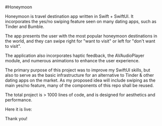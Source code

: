 #Honeymoon

Honeymoon is travel destination app written in Swift + SwiftUI. It incorporates the yes/no swiping feature seen on many dating apps, such as Tinder and Bumble.

The app presents the user with the most popular honeymoon destinations in the world, and they can swipe right for "want to visit" or left for "don't want to visit". 

The application also incorporates haptic feedback, the AVAudioPlayer module, and numerous animations to enhance the user experience. 

The primary purpose of this project was to improve my SwiftUI skills, but also to serve as the basic infrastructure for an alternative to Tinder & other dating apps on the market. As my proposed idea will include swiping as the main yes/no feature, many of the components of this repo shall be reused. 

The total project is > 1000 lines of code, and is designed for aesthetics and performance. 

Here it is live: 


Thank you! 
